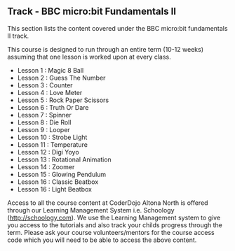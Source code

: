 
## Track - BBC micro:bit Fundamentals II

This section lists the content covered under the BBC micro:bit fundamentals II track.

This course is designed to run through an entire term (10-12 weeks) assuming that one lesson is worked upon at every class. 

- Lesson 1  : Magic 8 Ball
- Lesson 2  : Guess The Number
- Lesson 3  : Counter
- Lesson 4  : Love Meter
- Lesson 5  : Rock Paper Scissors
- Lesson 6  : Truth Or Dare
- Lesson 7  : Spinner
- Lesson 8  : Die Roll
- Lesson 9  : Looper
- Lesson 10 : Strobe Light
- Lesson 11 : Temperature
- Lesson 12 : Digi Yoyo
- Lesson 13 : Rotational Animation
- Lesson 14 : Zoomer
- Lesson 15 : Glowing Pendulum
- Lesson 16 : Classic Beatbox
- Lesson 16 : Light Beatbox

Access to all the course content at CoderDojo Altona North is offered through our Learning Management System i.e. Schoology (http://schoology.com). We use the Learning Management system to give you access to the tutorials and also track your childs progress through the term. Please ask your course volunteers/mentors for the course access code which you will need to be able to access the above content. 
